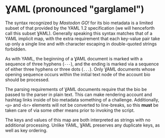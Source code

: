 #  ƔAML (pronounced "garglamel")  #

The syntax recognized by _Mastodon GO!_ for its bio metadata is
a limited subset of that provided by the YAML 1.2 specification
(we will henceforth call this subset ƔAML).  Generally speaking
this syntax matches that of a YAML implicit map, with the extra
requirement that each key-value pair take up only a single line
and with character escaping in double-quoted strings forbidden.

As with YAML, the beginning of a ƔAML document is marked with a
sequence of three hyphens (`---`), and the ending is marked via
a sequence of either three hyphens or three dots (`...`).  Only
ƔAML documents whose opening sequence occurs within the initial
text node of the account bio should be processed.

The parsing requirements of ƔAML documents require that the bio
be passed to the parser in plain text.  This can make rendering
account and hashtag links inside of bio metadata something of a
challenge.  Additionally, `<p>` and `<br>` elements will not be
converted to line-breaks, so this **must** be taken care of via
some other means prior to invoking the script.

The keys and values of this map are both interpreted as strings
with no additional processing.  Unlike YAML, ƔAML preserves any
duplicate keys, as well as key ordering.

